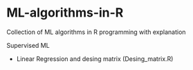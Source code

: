 # ML-algorithms-in-R
Collection of ML algorithms in R programming with explanation

Supervised ML
 - Linear Regression and desing matrix (Desing_matrix.R)
